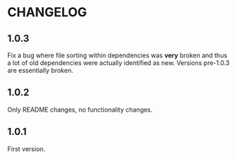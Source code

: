 # CHANGELOG

## 1.0.3

Fix a bug where file sorting within dependencies was **very** broken and thus a lot of old
dependencies were actually identified as new. Versions pre-1.0.3 are essentially broken.

## 1.0.2

Only README changes, no functionality changes.

## 1.0.1

First version.

